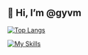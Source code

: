 ## 👋 Hi, I’m @gyvm

[![Top Langs](https://github-readme-stats.vercel.app/api/top-langs/?username=gyvm&layout=compact)](https://github.com/kkumaki12/github-readme-stats)

[![My Skills](https://skillicons.dev/icons?i=ruby,py,js,dart,rust,go,md,html,css,sass,rails,flask,django,deno,flutter,anaconda,bun,aws,azure,gcp,firebase,terraform,ansible,docker,linux,redhat,ubuntu,debian,arch,apple,bash,mysql,postgres,redis,nginx,grafana,raspberrypi,arduino,obsidian,notion,mastodon,github,githubactions,gitlab,idea,vscode)](https://skillicons.dev)

